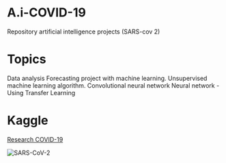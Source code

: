 

# A.i-COVID-19
Repository artificial intelligence projects (SARS-cov 2)

# Topics 
Data analysis
Forecasting project with machine learning.
Unsupervised machine learning algorithm.
Convolutional neural network
Neural network - Using Transfer Learning


# Kaggle
[Research COVID-19](https://www.kaggle.com/allen-institute-for-ai/CORD-19-research-challenge/)






![SARS-CoV-2](https://github.com/RafaelGallo/COVID-19-Open-Research-kaggle/blob/master/giphy.gif)
